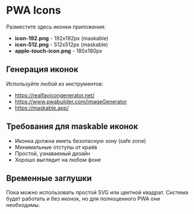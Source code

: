 # PWA Icons

Разместите здесь иконки приложения:

- **icon-192.png** - 192x192px (maskable)
- **icon-512.png** - 512x512px (maskable)
- **apple-touch-icon.png** - 180x180px

## Генерация иконок

Используйте любой из инструментов:
- https://realfavicongenerator.net/
- https://www.pwabuilder.com/imageGenerator
- https://maskable.app/

## Требования для maskable иконок

- Иконка должна иметь безопасную зону (safe zone)
- Минимальные отступы от краёв
- Простой, узнаваемый дизайн
- Хорошо выглядит на любом фоне

## Временные заглушки

Пока можно использовать простой SVG или цветной квадрат.
Система будет работать и без иконок, но для полноценного PWA они необходимы.
